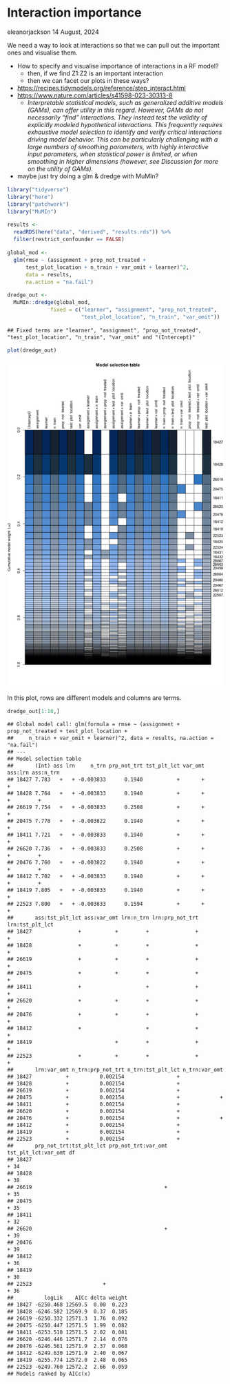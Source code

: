 Interaction importance
================
eleanorjackson
14 August, 2024

We need a way to look at interactions so that we can pull out the
important ones and visualise them.

- How to specify and visualise importance of interactions in a RF model?
  - then, if we find Z1:Z2 is an important interaction
  - then we can facet our plots in these ways?
- <https://recipes.tidymodels.org/reference/step_interact.html>
- <https://www.nature.com/articles/s41598-023-30313-8>
  - *Interpretable statistical models, such as generalized additive
    models (GAMs), can offer utility in this regard. However, GAMs do
    not necessarily “find” interactions. They instead test the validity
    of explicitly modeled hypothetical interactions. This frequently
    requires exhaustive model selection to identify and verify critical
    interactions driving model behavior. This can be particularly
    challenging with a large numbers of smoothing parameters, with
    highly interactive input parameters, when statistical power is
    limited, or when smoothing in higher dimensions (however, see
    Discussion for more on the utility of GAMs).*
- maybe just try doing a glm & dredge with MuMIn?

``` r
library("tidyverse")
library("here")
library("patchwork")
library("MuMIn")
```

``` r
results <- 
  readRDS(here("data", "derived", "results.rds")) %>% 
  filter(restrict_confounder == FALSE)
```

``` r
global_mod <- 
  glm(rmse ~ (assignment + prop_not_treated + 
      test_plot_location + n_train + var_omit + learner)^2,
      data = results,
      na.action = "na.fail")
```

``` r
dredge_out <- 
  MuMIn::dredge(global_mod,
              fixed = c("learner", "assignment", "prop_not_treated", 
                        "test_plot_location", "n_train", "var_omit"))
```

    ## Fixed terms are "learner", "assignment", "prop_not_treated", "test_plot_location", "n_train", "var_omit" and "(Intercept)"

``` r
plot(dredge_out)
```

![](figures/2024-08-13_interaction-importance/unnamed-chunk-4-1.png)<!-- -->

In this plot, rows are different models and columns are terms.

``` r
dredge_out[1:10,]
```

    ## Global model call: glm(formula = rmse ~ (assignment + prop_not_treated + test_plot_location + 
    ##     n_train + var_omit + learner)^2, data = results, na.action = "na.fail")
    ## ---
    ## Model selection table 
    ##       (Int) ass lrn     n_trn prp_not_trt tst_plt_lct var_omt ass:lrn ass:n_trn
    ## 18427 7.783   +   + -0.003833      0.1940           +       +                 +
    ## 18428 7.764   +   + -0.003833      0.1940           +       +       +         +
    ## 26619 7.754   +   + -0.003833      0.2508           +       +                 +
    ## 20475 7.778   +   + -0.003822      0.1940           +       +                 +
    ## 18411 7.721   +   + -0.003833      0.1940           +       +                 +
    ## 26620 7.736   +   + -0.003833      0.2508           +       +       +         +
    ## 20476 7.760   +   + -0.003822      0.1940           +       +       +         +
    ## 18412 7.702   +   + -0.003833      0.1940           +       +       +         +
    ## 18419 7.805   +   + -0.003833      0.1940           +       +                 +
    ## 22523 7.800   +   + -0.003833      0.1594           +       +                 +
    ##       ass:tst_plt_lct ass:var_omt lrn:n_trn lrn:prp_not_trt lrn:tst_plt_lct
    ## 18427               +           +         +               +               +
    ## 18428               +           +         +               +               +
    ## 26619               +           +         +               +               +
    ## 20475               +           +         +               +               +
    ## 18411               +                     +               +               +
    ## 26620               +           +         +               +               +
    ## 20476               +           +         +               +               +
    ## 18412               +                     +               +               +
    ## 18419                           +         +               +               +
    ## 22523               +           +         +               +               +
    ##       lrn:var_omt n_trn:prp_not_trt n_trn:tst_plt_lct n_trn:var_omt
    ## 18427           +          0.002154                 +              
    ## 18428           +          0.002154                 +              
    ## 26619           +          0.002154                 +              
    ## 20475           +          0.002154                 +             +
    ## 18411           +          0.002154                 +              
    ## 26620           +          0.002154                 +              
    ## 20476           +          0.002154                 +             +
    ## 18412           +          0.002154                 +              
    ## 18419           +          0.002154                 +              
    ## 22523           +          0.002154                 +              
    ##       prp_not_trt:tst_plt_lct prp_not_trt:var_omt tst_plt_lct:var_omt df
    ## 18427                                                               + 34
    ## 18428                                                               + 38
    ## 26619                                           +                   + 35
    ## 20475                                                               + 35
    ## 18411                                                               + 32
    ## 26620                                           +                   + 39
    ## 20476                                                               + 39
    ## 18412                                                               + 36
    ## 18419                                                               + 30
    ## 22523                       +                                       + 36
    ##          logLik    AICc delta weight
    ## 18427 -6250.468 12569.5  0.00  0.223
    ## 18428 -6246.582 12569.9  0.37  0.185
    ## 26619 -6250.332 12571.3  1.76  0.092
    ## 20475 -6250.447 12571.5  1.99  0.082
    ## 18411 -6253.510 12571.5  2.02  0.081
    ## 26620 -6246.446 12571.7  2.14  0.076
    ## 20476 -6246.561 12571.9  2.37  0.068
    ## 18412 -6249.630 12571.9  2.40  0.067
    ## 18419 -6255.774 12572.0  2.48  0.065
    ## 22523 -6249.760 12572.2  2.66  0.059
    ## Models ranked by AICc(x)
